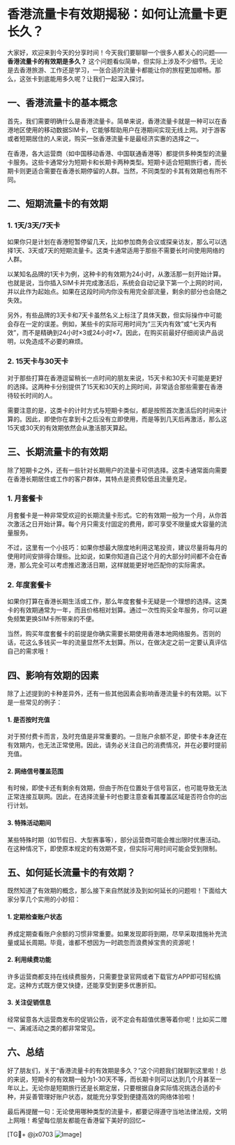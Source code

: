 # 香港流量卡有效期揭秘：如何让流量卡更长久？

大家好，欢迎来到今天的分享时间！今天我们要聊聊一个很多人都关心的问题——**香港流量卡的有效期是多久？** 这个问题看似简单，但实际上涉及不少细节。无论是去香港旅游、工作还是学习，一张合适的流量卡都能让你的旅程更加顺畅。那么，这张卡到底能用多久呢？让我们一起深入探讨。

## 一、香港流量卡的基本概念

首先，我们需要明确什么是香港流量卡。简单来说，香港流量卡就是一种可以在香港地区使用的移动数据SIM卡，它能够帮助用户在港期间实现无线上网。对于游客或者短期居住的人来说，购买一张香港流量卡是最经济实惠的选择之一。

在香港，各大运营商（如中国移动香港、中国联通香港等）都提供多种类型的流量卡服务。这些卡通常分为短期卡和长期卡两种类型。短期卡适合短期旅行者，而长期卡则更适合需要在香港长期停留的人群。当然，不同类型的卡其有效期也有所不同。

## 二、短期流量卡的有效期

### 1. 1天/3天/7天卡
如果你只是计划在香港短暂停留几天，比如参加商务会议或探亲访友，那么可以选择1天、3天或7天的短期流量卡。这类卡通常适用于那些不需要长时间使用网络的人群。

以某知名品牌的1天卡为例，这种卡的有效期为24小时，从激活那一刻开始计算。也就是说，当你插入SIM卡并完成激活后，系统会自动记录下第一个上网的时间，并以此作为起始点。如果在这段时间内你没有用完全部流量，剩余的部分也会随之失效。

另外，有些品牌的3天卡和7天卡虽然名义上标注了具体天数，但实际操作中可能会存在一定的误差。例如，某些卡的实际可用时间为“三天内有效”或“七天内有效”，而不是精确到24小时×3或24小时×7。因此，在购买前最好仔细阅读产品说明，以免造成不必要的麻烦。

### 2. 15天卡与30天卡
对于那些打算在香港逗留稍长一点时间的朋友来说，15天卡和30天卡可能是更好的选择。这两种卡分别提供了15天和30天的上网时间，非常适合那些需要在香港待较长时间的人。

需要注意的是，这类卡的计时方式与短期卡类似，都是按照首次激活后的时间来计算的。因此，即使你在拿到卡之后没有立即使用，而是等到几天后再激活，那么这15天或30天的有效期依然会从激活那天算起。

## 三、长期流量卡的有效期

除了短期卡之外，还有一些针对长期用户的流量卡可供选择。这类卡通常面向需要在香港长期居住或工作的客户群体，其特点是资费较低且流量充足。

### 1. 月套餐卡
月套餐卡是一种非常受欢迎的长期流量卡形式。它的有效期一般为一个月，从你首次激活之日开始计算。每个月只需支付固定的费用，即可享受不限量或大容量的流量服务。

不过，这里有一个小技巧：如果你想最大限度地利用这笔投资，建议尽量将每月的使用时间安排得合理些。比如说，如果你知道自己这个月的大部分时间都不会在香港，那么完全可以考虑推迟激活日期，这样就能更好地匹配你的实际需求。

### 2. 年度套餐卡
如果你打算在香港长期生活或工作，那么年度套餐卡无疑是一个理想的选择。这类卡的有效期通常为一年，而且价格相对划算。通过一次性购买全年服务，你可以避免频繁更换SIM卡所带来的不便。

当然，购买年度套餐卡的前提是你确实需要长期使用香港本地网络服务。否则的话，花这么多钱买一年的流量显然不太划算。所以，在做决定之前一定要认真评估自己的需求哦！

## 四、影响有效期的因素

除了上述提到的卡种差异外，还有一些其他因素会影响香港流量卡的有效期。以下是一些常见的例子：

#### 1. 是否按时充值
对于预付费卡而言，及时充值是非常重要的。一旦账户余额不足，即使卡本身还在有效期内，也无法正常使用。因此，请务必关注自己的消费情况，并在必要时提前充值。

#### 2. 网络信号覆盖范围
有时候，即使卡还有剩余有效期，但由于所在位置处于信号盲区，也可能导致无法正常连接互联网。因此，在选择流量卡时也要注意查看其覆盖区域是否符合你的出行计划。

#### 3. 特殊活动期间
某些特殊时期（如节假日、大型赛事等），部分运营商可能会推出限时优惠活动。在这种情况下，即使原本规定的有效期不变，但实际可用时间可能会受到限制。

## 五、如何延长流量卡的有效期？

既然知道了有效期的概念，那么接下来自然就涉及到如何延长的问题啦！下面给大家分享几个实用的小妙招：

#### 1. 定期检查账户状态
养成定期查看账户余额的习惯非常重要。如果发现即将到期，尽早采取措施补充流量或延长周期。毕竟，谁都不想因为一时疏忽而浪费掉宝贵的资源呢！

#### 2. 利用续费功能
许多运营商都支持在线续费服务，只需要登录官网或者下载官方APP即可轻松搞定。这种方式既方便又快捷，还能享受到更多优惠折扣。

#### 3. 关注促销信息
经常留意各大运营商发布的促销公告，说不定会有超值优惠等着你呢！比如买二赠一、满减活动之类的都非常常见。

## 六、总结

好了朋友们，关于“香港流量卡的有效期是多久？”这个问题我们就聊到这里啦！总的来说，短期卡的有效期一般为1-30天不等，而长期卡则可以达到几个月甚至一年以上。无论你是短期旅行还是长期定居，只要根据自身实际情况挑选合适的卡种，并妥善管理好账户状态，就能充分享受到便捷高效的网络体验啦！

最后再提醒一句：无论使用哪种类型的流量卡，都要记得遵守当地法律法规，文明上网哦！希望每位朋友都能在香港留下美好的回忆~

[TG💪+ @jx0703 ![Image](https://github.com/user-attachments/assets/dbca1d08-cadb-493c-b0ec-ad6f7a83f270)]